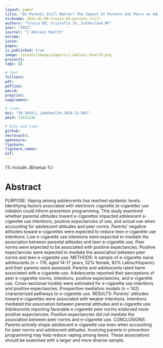 ```yaml
---
layout: paper
title: "Do Parents Still Matter? The Impact of Parents and Peers on Adolescent Electronic Cigarette Use"
nickname: 2021-01-09-trucco-do-parents-still
authors: "Trucco EM, Cristello JV, Sutherland MT"
year: "2021"
journal: "J Adolesc Health"
volume: 
issue: 
pages: 
is_published: true
image: /assets/images/papers/j-adolesc-health.png
projects:
tags: []

# Text
fulltext:
pdf:
pdflink:
pmcid: 
preprint:
supplement:

# Links
doi: "10.1016/j.jadohealth.2020.12.002"
pmid: 33431246

# Data and code
github:
neurovault:
openneuro:
figshare:
figshare_names:
osf:
---
```

{% include JB/setup %}

# Abstract

PURPOSE: Vaping among adolescents has reached epidemic levels. Identifying factors associated with electronic cigarette (e-cigarette) use initiation could inform prevention programming. This study examined whether parental attitudes toward e-cigarettes impacted adolescent e-cigarette use intentions, positive expectancies of use, and actual use when accounting for adolescent attitudes and peer norms. Parents' negative attitudes toward e-cigarettes were expected to reduce teen e-cigarette use intentions. Low e-cigarette use intentions were expected to mediate the association between parental attitudes and teen e-cigarette use. Peer norms were expected to be associated with positive expectancies. Positive expectancies were expected to mediate the association between peer norms and teen e-cigarette use. METHODS: A sample of e-cigarette naive adolescents (n = 176, aged 14-17 years, 52% female, 82% Latinx/Hispanic) and their parents were assessed. Parents and adolescents rated harm associated with e-cigarette use. Adolescents reported their perceptions of peer e-cigarette norms, intentions, positive expectancies, and e-cigarette use. Cross-sectional models were estimated for e-cigarette use intentions and positive expectancies. Prospective mediation models (n = 142) characterized pathways to e-cigarette use. RESULTS: Parents' attitudes toward e-cigarettes were associated with weaker intentions. Intentions mediated the association between parental attitudes and e-cigarette use. Adolescents reporting favorable e-cigarette peer norms endorsed more positive expectancies. Positive expectancies did not mediate the association between peer norms and e-cigarette use. CONCLUSIONS: Parents actively shape adolescent e-cigarette use even when accounting for peer norms and adolescent attitudes. Involving parents in prevention programming may help reduce vaping among teens. These associations should be examined with a larger and more diverse sample.
